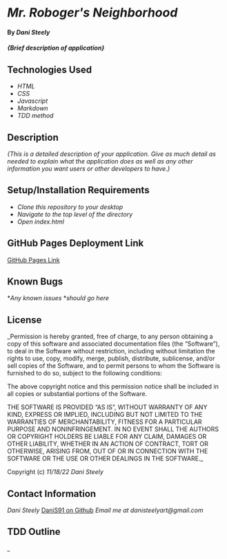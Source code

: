 # _Mr. Roboger's Neighborhood_

#### By _**Dani Steely**_

#### _{Brief description of application}_

## Technologies Used

* _HTML_
* _CSS_
* _Javascript_
* _Markdown_
* _TDD method_

## Description

_{This is a detailed description of your application. Give as much detail as needed to explain what the application does as well as any other information you want users or other developers to have.}_

## Setup/Installation Requirements

* _Clone this repository to your desktop_
* _Navigate to the top level of the directory_
* _Open index.html_

## GitHub Pages Deployment Link

[GitHub Pages Link](https://danis91.github.io/mr-roboger/)

## Known Bugs

*_Any known issues_
*_should go here_

## License

_Permission is hereby granted, free of charge, to any person obtaining a copy of this software and associated documentation files (the “Software”), to deal in the Software without restriction, including without limitation the rights to use, copy, modify, merge, publish, distribute, sublicense, and/or sell copies of the Software, and to permit persons to whom the Software is furnished to do so, subject to the following conditions:

The above copyright notice and this permission notice shall be included in all copies or substantial portions of the Software.

THE SOFTWARE IS PROVIDED “AS IS”, WITHOUT WARRANTY OF ANY KIND, EXPRESS OR IMPLIED, INCLUDING BUT NOT LIMITED TO THE WARRANTIES OF MERCHANTABILITY, FITNESS FOR A PARTICULAR PURPOSE AND NONINFRINGEMENT. IN NO EVENT SHALL THE AUTHORS OR COPYRIGHT HOLDERS BE LIABLE FOR ANY CLAIM, DAMAGES OR OTHER LIABILITY, WHETHER IN AN ACTION OF CONTRACT, TORT OR OTHERWISE, ARISING FROM, OUT OF OR IN CONNECTION WITH THE SOFTWARE OR THE USE OR OTHER DEALINGS IN THE SOFTWARE._

Copyright (c) _11/18/22_ _Dani Steely_

## Contact Information

_Dani Steely_
[DaniS91 on Github](https://github.com/DaniS91)
_Email me at danisteelyart@gmail.com_

## TDD Outline

_

